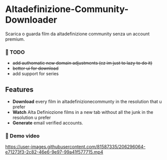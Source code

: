 # Altadefinizione-Community-Downloader
Scarica o guarda film da altadefinizione community senza un account premium.

### 🧱 TODO
- ~~add authomatic new domain adjustments (ez im just to lazy to do it)~~
- ~~better ui for download~~
- add support for series

## Features
- **Download** every film in altadefinizionecommunty in the resolution that u prefer
- **Watch** Alta Definiozione films in a new tab without all the junk in the resolution u prefer
- **Generate** email verified accounts.

### 🎥 Demo video
https://user-images.githubusercontent.com/81587335/206296064-e71273f3-2c82-46e6-9e97-99a41f577715.mp4

